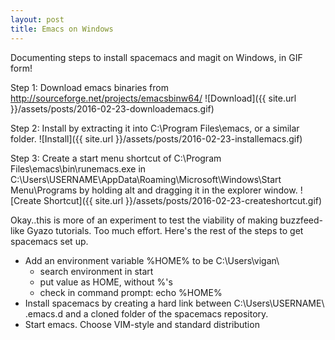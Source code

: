 ```yaml
---
layout: post
title: Emacs on Windows
---
```

Documenting steps to install spacemacs and magit on Windows, in GIF
form! 

Step 1: Download emacs binaries from http://sourceforge.net/projects/emacsbinw64/
![Download]({{ site.url }}/assets/posts/2016-02-23-downloademacs.gif)

Step 2: Install by extracting it into C:\Program Files\emacs, or a similar
folder.
![Install]({{ site.url }}/assets/posts/2016-02-23-installemacs.gif)

Step 3: Create a start menu shortcut of C:\Program Files\emacs\bin\runemacs.exe
in C:\Users\USERNAME\AppData\Roaming\Microsoft\Windows\Start Menu\Programs
by holding alt and dragging it in the explorer window.
![Create Shortcut]({{ site.url }}/assets/posts/2016-02-23-createshortcut.gif)

Okay..this is more of an experiment to test the viability of making
buzzfeed-like Gyazo tutorials. Too much effort. Here's the rest of the steps to
get spacemacs set up.

- Add an environment variable %HOME% to be C:\Users\vigan\
    - search environment in start
    - put value as HOME, without %'s
    - check in command prompt: echo %HOME%
- Install spacemacs by creating a hard link between C:\Users\USERNAME\ .emacs.d and
  a cloned folder of the spacemacs repository.
- Start emacs. Choose VIM-style and standard distribution
